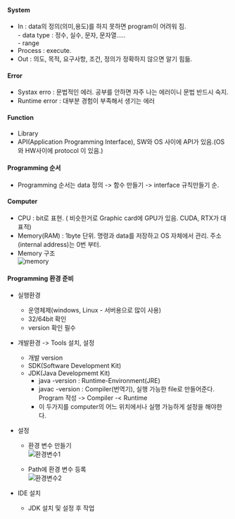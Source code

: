 #### System  
 - In : data의 정의(의미,용도)를 하지 못하면 program이 어려워 짐.  
        - data type : 정수, 실수, 문자, 문자열.....  
        - range  
 - Process : execute.  
 - Out : 의도, 목적, 요구사항, 조건, 정의가 정확하지 않으면 알기 힘듦.  
 
#### Error  
 - Systax erro : 문법적인 에러. 공부를 안하면 자주 나는 에러이니 문법 반드시 숙지.  
 - Runtime error : 대부분 경험이 부족해서 생기는 에러  
  
#### Function
 - Library
 - API(Application Programming Interface), SW와 OS 사이에 API가 있음.(OS와 HW사이에 protocol 이 있음.)  
  
#### Programming 순서  
 - Programming 순서는 data 정의 -> 함수 만들기 -> interface 규칙만들기 순.  

#### Computer  
 - CPU : bit로 표현. ( 비슷한거로 Graphic card에 GPU가 있음. CUDA, RTX가 대표적)  
 - Memory(RAM) : 1byte 단위. 명령과 data를 저장하고 OS 자체에서 관리. 주소(internal address)는 0번 부터.  
 - Memory 구조  
    ![memory](https://user-images.githubusercontent.com/67041069/85295932-9a6e9f80-b4db-11ea-9ec4-08fce7b389c4.PNG)

#### Programming 환경 준비  
 - 실행환경
    - 운영체제(windows, Linux - 서버용으로 많이 사용)  
    - 32/64bit 확인  
    - version 확인 필수  
 
 - 개발환경 -> Tools 설치, 설정
    - 개발 version  
    - SDK(Software Development Kit)  
    - JDK(Java Developmemt Kit)  
      - java -version : Runtime-Environment(JRE)
      - javac -version : Compiler(번역기), 실행 가능한 file로 만들어준다. Program 작성 -> Compiler -< Runtime  
      - 이 두가지를 computer의 어느 위치에서나 실행 가능하게 설정을 해야한다.  
 
 - 설정  
    - 환경 변수 만들기  
       ![환경변수1](https://user-images.githubusercontent.com/67041069/85295946-9e022680-b4db-11ea-89e1-360bc2194082.PNG)

    - Path에 환경 변수 등록  
       ![환경변수2](https://user-images.githubusercontent.com/67041069/85295950-9fcbea00-b4db-11ea-96eb-11f320cab167.PNG)

 - IDE 설치  
    - JDK 설치 및 설정 후 작업

 
